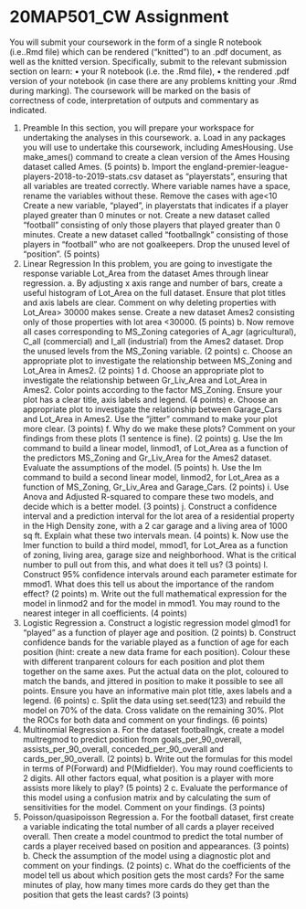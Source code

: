 # 20MAP501_CW Assignment


You will submit your coursework in the form of a single R notebook (i.e..Rmd file) which can be rendered (“knitted”) to an .pdf document, as well as the knitted version. Specifically, submit to the relevant submission section on learn:
• your R notebook (i.e. the .Rmd file),
• the rendered .pdf version of your notebook (in case there are any problems knitting your .Rmd during marking).
The coursework will be marked on the basis of correctness of code, interpretation of outputs and commentary
as indicated.
1. Preamble
In this section, you will prepare your workspace for undertaking the analyses in this coursework.
a. Load in any packages you will use to undertake this coursework, including AmesHousing. Use
make_ames() command to create a clean version of the Ames Housing dataset called Ames. (5 points)
b. Import the england-premier-league-players-2018-to-2019-stats.csv dataset as “playerstats”, ensuring
that all variables are treated correctly. Where variable names have a space, rename the variables
without these. Remove the cases with age<10 Create a new variable, “played”, in playerstats that
indicates if a player played greater than 0 minutes or not. Create a new dataset called “football”
consisting of only those players that played greater than 0 minutes. Create a new dataset called
“footballngk” consisting of those players in “football” who are not goalkeepers. Drop the unused level
of “position”. (5 points)
2. Linear Regression
In this problem, you are going to investigate the response variable Lot_Area from the dataset Ames through
linear regression.
a. By adjusting x axis range and number of bars, create a useful histogram of Lot_Area on the full
dataset. Ensure that plot titles and axis labels are clear. Comment on why deleting properties with
Lot_Area> 30000 makes sense. Create a new dataset Ames2 consisting only of those properties with
lot area <30000. (5 points)
b. Now remove all cases corresponding to MS_Zoning categories of A_agr (agricultural), C_all (commercial) and I_all (industrial) from the Ames2 dataset. Drop the unused levels from the MS_Zoning
variable. (2 points)
c. Choose an appropriate plot to investigate the relationship between MS_Zoning and Lot_Area in
Ames2. (2 points)
1
d. Choose an appropriate plot to investigate the relationship between Gr_Liv_Area and Lot_Area in
Ames2. Color points according to the factor MS_Zoning. Ensure your plot has a clear title, axis labels
and legend. (4 points)
e. Choose an appropriate plot to investigate the relationship between Garage_Cars and Lot_Area in
Ames2. Use the “jitter” command to make your plot more clear. (3 points)
f. Why do we make these plots? Comment on your findings from these plots (1 sentence is fine). (2
points)
g. Use the lm command to build a linear model, linmod1, of Lot_Area as a function of the predictors
MS_Zoning and Gr_Liv_Area for the Ames2 dataset. Evaluate the assumptions of the model. (5
points)
h. Use the lm command to build a second linear model, linmod2, for Lot_Area as a function of
MS_Zoning, Gr_Liv_Area and Garage_Cars. (2 points)
i. Use Anova and Adjusted R-squared to compare these two models, and decide which is a better model.
(3 points)
j. Construct a confidence interval and a prediction interval for the lot area of a residential property in
the High Density zone, with a 2 car garage and a living area of 1000 sq ft. Explain what these two
intervals mean. (4 points)
k. Now use the lmer function to build a third model, mmod1, for Lot_Area as a function of zoning, living
area, garage size and neighborhood. What is the critical number to pull out from this, and what does
it tell us? (3 points)
l. Construct 95% confidence intervals around each parameter estimate for mmod1. What does this tell
us about the importance of the random effect? (2 points)
m. Write out the full mathematical expression for the model in linmod2 and for the model in mmod1.
You may round to the nearest integer in all coefficients. (4 points)
3. Logistic Regression
a. Construct a logistic regression model glmod1 for “played” as a function of player age and position. (2
points)
b. Construct confidence bands for the variable played as a function of age for each position (hint: create
a new data frame for each position). Colour these with different tranparent colours for each position
and plot them together on the same axes. Put the actual data on the plot, coloured to match the
bands, and jittered in position to make it possible to see all points. Ensure you have an informative
main plot title, axes labels and a legend. (6 points)
c. Split the data using set.seed(123) and rebuild the model on 70% of the data. Cross validate on the
remaining 30%. Plot the ROCs for both data and comment on your findings. (6 points)
4. Multinomial Regression
a. For the dataset footballngk, create a model multregmod to predict position from goals_per_90_overall,
assists_per_90_overall, conceded_per_90_overall and cards_per_90_overall. (2 points)
b. Write out the formulas for this model in terms of P(Forward) and P(Midfielder). You may round
coefficients to 2 digits. All other factors equal, what position is a player with more assists more likely
to play? (5 points)
2
c. Evaluate the performance of this model using a confusion matrix and by calculating the sum of sensitivities for the model. Comment on your findings. (3 points)
5. Poisson/quasipoisson Regression
a. For the football dataset, first create a variable indicating the total number of all cards a player received
overall. Then create a model countmod to predict the total number of cards a player received based
on position and appearances. (3 points)
b. Check the assumption of the model using a diagnostic plot and comment on your findings. (2 points)
c. What do the coefficients of the model tell us about which position gets the most cards? For the same
minutes of play, how many times more cards do they get than the position that gets the least cards?
(3 points)
